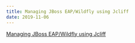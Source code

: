 ```yaml
---
title: Managing JBoss EAP/Wildfly using Jcliff
date: 2019-11-06
---
```


[Managing JBoss EAP/Wildfly using Jcliff](https://developers.redhat.com/blog/2019/11/06/managing-jboss-eap-wildfly-using-jcliff)
